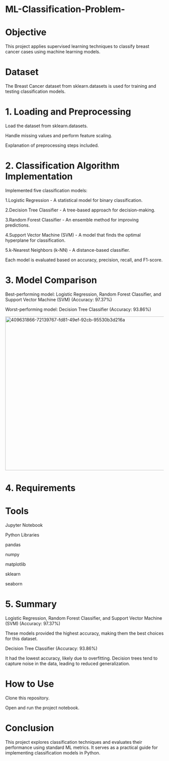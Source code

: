 # ML-Classification-Problem-

# Objective

This project applies supervised learning techniques to classify breast cancer cases using machine learning models.

# Dataset

The Breast Cancer dataset from sklearn.datasets is used for training and testing classification models.

# 1. Loading and Preprocessing

Load the dataset from sklearn.datasets.

Handle missing values and perform feature scaling.

Explanation of preprocessing steps included.

# 2. Classification Algorithm Implementation

Implemented five classification models:

1.Logistic Regression - A statistical model for binary classification.

2.Decision Tree Classifier - A tree-based approach for decision-making.

3.Random Forest Classifier - An ensemble method for improving predictions.

4.Support Vector Machine (SVM) - A model that finds the optimal hyperplane for classification.

5.k-Nearest Neighbors (k-NN) - A distance-based classifier.

Each model is evaluated based on accuracy, precision, recall, and F1-score.

# 3. Model Comparison

Best-performing model: Logistic Regression, Random Forest Classifier, and Support Vector Machine (SVM) (Accuracy: 97.37%)

Worst-performing model: Decision Tree Classifier (Accuracy: 93.86%)

<img width="759" height="488" alt="409631866-72139767-fd81-49ef-92cb-95530b3d216a" src="https://github.com/user-attachments/assets/093da42c-d85b-4a9b-952a-be93027e3c2f" />

# 4. Requirements

# Tools

Jupyter Notebook

Python Libraries

pandas

numpy

matplotlib

sklearn

seaborn

# 5. Summary

Logistic Regression, Random Forest Classifier, and Support Vector Machine (SVM) (Accuracy: 97.37%)

These models provided the highest accuracy, making them the best choices for this dataset.

Decision Tree Classifier (Accuracy: 93.86%)

It had the lowest accuracy, likely due to overfitting. Decision trees tend to capture noise in the data, leading to reduced generalization.

# How to Use

Clone this repository.

Open and run the project notebook.

# Conclusion

This project explores classification techniques and evaluates their performance using standard ML metrics. It serves as a practical guide for implementing classification models in Python.
